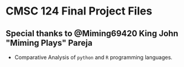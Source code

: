 # CMSC 124 Final Project Files

## Special thanks to @Miming69420 King John "Miming Plays" Pareja

- Comparative Analysis of `python` and `R` programming languages.
